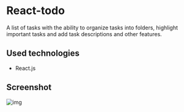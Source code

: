 # React-todo

A list of tasks with the ability to organize tasks into folders, highlight important tasks and add task descriptions and other features.

## Used technologies

- React.js

## Screenshot

![img](https://i.imgur.com/NHb8fwi.png)

